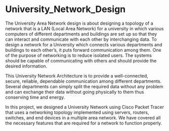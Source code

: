 # University_Network_Design #

The University Area Network design is about designing a topology of a network that is a LAN (Local Area Network) for a university in which various computers of different departments and buildings are set up so that they can interact and communicate with each other by interchanging data. To design a network for a University which connects various departments and buildings to each other’s, it puts forward communication among them. One of the purpose of networking is to reduce isolated users. The systems should be capable of communicating with others and should provide the desired information.

This University Network Architecture is to provide a well-connected, secure, reliable, dependable communication among different departments. Several departments can simply split the required data without any problem and can exchange their data without going physically to them thus conserving time and energy.

In this project, we designed a University Network using Cisco Packet Tracer that uses a networking topology implemented using servers, routers, switches, and end devices in a multiple area network. We have covered all the necessary features that are required for a network to function properly.

